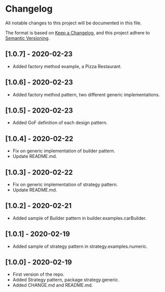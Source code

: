 # Changelog
All notable changes to this project will be documented in this file.

The format is based on [Keep a Changelog](https://keepachangelog.com/en/1.0.0/),
and this project adhere to [Semantic Versioning](https://semver.org/spec/v2.0.0.html).

## [1.0.7] - 2020-02-23
- Added factory method example, a Pizza Restaurant.

## [1.0.6] - 2020-02-23
- Added factory method pattern, two different generic implementations.

## [1.0.5] - 2020-02-23
- Added GoF definition of each design pattern.

## [1.0.4] - 2020-02-22
- Fix on generic implementation of builder pattern.
- Update README.md.

## [1.0.3] - 2020-02-22
- Fix on generic implementation of strategy pattern.
- Update README.md.

## [1.0.2] - 2020-02-21
- Added sample of Builder pattern in builder.examples.carBuilder.

## [1.0.1] - 2020-02-19
- Added sample of strategy pattern in strategy.examples.numeric.

## [1.0.0] - 2020-02-19
- First version of the repo.
- Added Strategy pattern, package strategy.generic.
- Added CHANGE.md and README.md.
